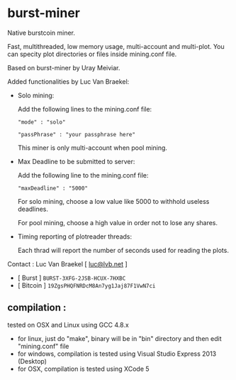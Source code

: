 burst-miner
===========

Native burstcoin miner.

Fast, multithreaded, low memory usage, multi-account and multi-plot.
You can specity plot directories or files inside mining.conf file.

Based on burst-miner by Uray Meiviar.

Added functionalities by Luc Van Braekel:

+ Solo mining:

	Add the following lines to the mining.conf file:

	`"mode" : "solo"`

	`"passPhrase" : "your passphrase here"`

	This miner is only multi-account when pool mining.

+ Max Deadline to be submitted to server:

	Add the following line to the mining.conf file:

	`"maxDeadline" : "5000"`

	For solo mining, choose a low value like 5000 to withhold useless deadlines.

	For pool mining, choose a high value in order not to lose any shares.

+ Timing reporting of plotreader threads:

	Each thrad will report the number of seconds used for reading the plots.


Contact : Luc Van Braekel [ luc@lvb.net ]

+ [ Burst   ] `BURST-3XFG-2JSB-HCUX-7HXBC`
+ [ Bitcoin ] `19ZgsPHQFNRDcM8An7yg1Jaj87F1VwN7ci`

## compilation :
tested on OSX and Linux using GCC 4.8.x

+ for linux, just do "make", binary will be in "bin" directory and then edit "mining.conf" file
+ for windows, compilation is tested using Visual Studio Express 2013 (Desktop)
+ for OSX, compilation is tested using XCode 5
